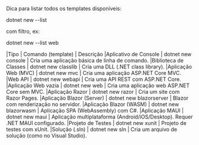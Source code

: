 Dica para listar todos os templates disponíveis:

dotnet new --list

com filtro, ex:

dotnet new --list web

|Tipo	| Comando (template)	| Descrição
|Aplicativo de Console	| dotnet new console	| Cria uma aplicação básica de linha de comando.
|Biblioteca de Classes	| dotnet new classlib	| Cria uma DLL (.NET class library).
|Aplicação Web (MVC)	| dotnet new mvc	| Cria uma aplicação ASP.NET Core MVC.
|Web API	| dotnet new webapi	| Cria uma API REST com ASP.NET Core.
|Aplicação Web vazia	| dotnet new web	| Cria uma aplicação web ASP.NET Core sem MVC.
|Aplicação Razor	| dotnet new razor	| Cria um site com Razor Pages.
|Aplicação Blazor (Server)	| dotnet new blazorserver	| Blazor com renderização no servidor.
|Aplicação Blazor (WASM)	| dotnet new blazorwasm	| Aplicação SPA (WebAssembly) com C#.
|Aplicação MAUI	| dotnet new maui	| Aplicação multiplataforma (Android/iOS/Desktop). Requer .NET MAUI configurado.
|Projeto de Testes	| dotnet new xunit	| Projeto de testes com xUnit.
|Solução (.sln)	| dotnet new sln	| Cria um arquivo de solução (como no Visual Studio).
